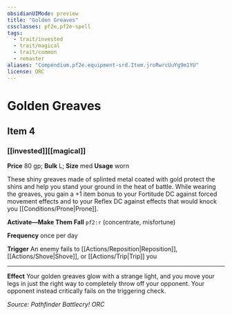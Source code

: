 ```yaml
---
obsidianUIMode: preview
title: "Golden Greaves"
cssclasses: pf2e,pf2e-spell
tags:
  - trait/invested
  - trait/magical
  - trait/common
  - remaster
aliases: "Compendium.pf2e.equipment-srd.Item.jroRwrcUuYg9m1YU"
license: ORC
---
```

# Golden Greaves
## Item 4
### [[invested]][[magical]]


**Price** 80 gp; 
**Bulk** L; **Size** med
**Usage** worn

These shiny greaves made of splinted metal coated with gold protect the shins and help you stand your ground in the heat of battle. While wearing the greaves, you gain a +1 item bonus to your Fortitude DC against forced movement effects and to your Reflex DC against effects that would knock you [[Conditions/Prone|Prone]].

**Activate—Make Them Fall** `pf2:r` (concentrate, misfortune)

**Frequency** once per day

**Trigger** An enemy fails to [[Actions/Reposition|Reposition]], [[Actions/Shove|Shove]], or [[Actions/Trip|Trip]] you

* * *

**Effect** Your golden greaves glow with a strange light, and you move your legs in just the right way to completely throw off your opponent. Your opponent instead critically fails on the triggering check.

*Source: Pathfinder Battlecry!*
*ORC*